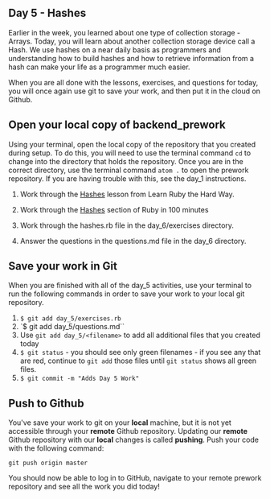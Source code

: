 ## Day 5 - Hashes

Earlier in the week, you learned about one type of collection storage - Arrays.  Today, you will learn about another collection storage device call a Hash. We use hashes on a near daily basis as programmers and understanding how to build hashes and how to retrieve information from a hash can make your life as a programmer much easier.

When you are all done with the lessons, exercises, and questions for today, you will once again use git to save your work, and then put it in the cloud on Github.

## Open your local copy of backend_prework

Using your terminal, open the local copy of the repository that you created during setup.  To do this, you will need to use the terminal command `cd` to change into the directory that holds the repository. Once you are in the correct directory, use the terminal command `atom .` to open the prework repository. If you are having trouble with this, see the day_1 instructions.

1. Work through the [Hashes](https://learnrubythehardway.org/book/ex39.html) lesson from Learn Ruby the Hard Way.

1. Work through the [Hashes](http://tutorials.jumpstartlab.com/projects/ruby_in_100_minutes.html#8.-hashes) section of Ruby in 100 minutes

1. Work through the hashes.rb file in the day_6/exercises directory.

1. Answer the questions in the questions.md file in the day_6 directory.

## Save your work in Git

When you are finished with all of the day_5 activities, use your terminal to run the following commands in order to save your work to your local git repository.

1. `$ git add day_5/exercises.rb`
1. `$ git add day_5/questions.md``
1. Use `git add day_5/<filename>` to add all additional files that you created today
1. `$ git status` - you should see only green filenames - if you see any that are red, continue to `git add` those files until `git status` shows all green files.
1. `$ git commit -m "Adds Day 5 Work"`

## Push to Github

You've save your work to git on your **local** machine, but it is not yet accessible through your **remote** Github repository. Updating our **remote** Github repository with our **local** changes is called **pushing**. Push your code with the following command:

```
git push origin master
```

You should now be able to log in to GitHub, navigate to your remote prework repository and see all the work you did today!
